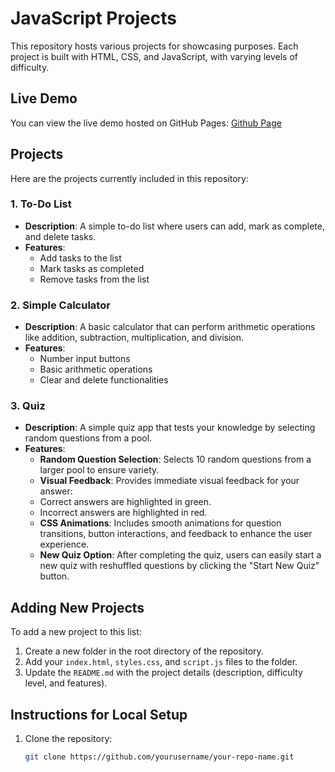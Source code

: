 # JavaScript Projects

This repository hosts various projects for showcasing purposes. Each project is built with HTML, CSS, and JavaScript, with varying levels of difficulty.

## Live Demo

You can view the live demo hosted on GitHub Pages: [Github Page](https://itsukuna.github.io/jsprojects/)

## Projects

Here are the projects currently included in this repository:

### 1. **To-Do List**

- **Description**: A simple to-do list where users can add, mark as complete, and delete tasks.
- **Features**:
  - Add tasks to the list
  - Mark tasks as completed
  - Remove tasks from the list

### 2. **Simple Calculator**

- **Description**: A basic calculator that can perform arithmetic operations like addition, subtraction, multiplication, and division.
- **Features**:
  - Number input buttons
  - Basic arithmetic operations
  - Clear and delete functionalities

### 3. Quiz
- **Description**: A simple quiz app that tests your knowledge by selecting random questions from a pool.
- **Features**:
  - **Random Question Selection**: Selects 10 random questions from a larger pool to ensure variety.
  - **Visual Feedback**: Provides immediate visual feedback for your answer:
  - Correct answers are highlighted in green.
  - Incorrect answers are highlighted in red.
  - **CSS Animations**: Includes smooth animations for question transitions, button interactions, and feedback to enhance the user experience.
  - **New Quiz Option**: After completing the quiz, users can easily start a new quiz with reshuffled questions by clicking the "Start New Quiz" button.

## Adding New Projects

To add a new project to this list:

1. Create a new folder in the root directory of the repository.
2. Add your `index.html`, `styles.css`, and `script.js` files to the folder.
3. Update the `README.md` with the project details (description, difficulty level, and features).

## Instructions for Local Setup

1. Clone the repository:
   ```bash
   git clone https://github.com/yourusername/your-repo-name.git
